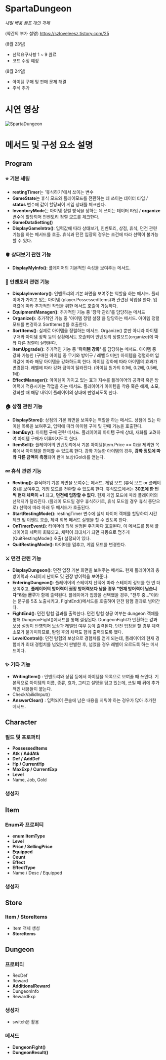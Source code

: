 # SpartaDungeon

*내일 배움 캠프 개인 과제*


(약간의 부가 설명)
https://szloveleesz.tistory.com/25


(8월 23일)
- 선택요구사항 1 ~ 9 완료
- 코드 수정 예정


(8월 24일)
- 아이템 구매 및 판매 문제 해결
- 주석 추가

# 시연 영상

![SpartaDungeon](https://github.com/szlovelee/SpartaDungeon/assets/77392694/6c7e4231-4bf0-4f64-a9e1-def61b837b0e)

# 메서드 및 구성 요소 설명

## Program

### ⭐️ 기본 세팅
- **restingTimer**는 '휴식하기'에서 쓰이는 변수
- **GameState**는 휴식 모드와 플레이모드를 전환하는 데 쓰이는 데이터 타입 / **status** 변수에 값이 할당되어 게임 상태를 체크한다.
- **InventoryMode**는 아이템 정렬 방식을 정하는 데 쓰이는 데이터 타입 / **organize** 변수에 할당되어 인벤토리 정렬 모드를 체크한다.
- **GameDataSetting()**
- **DisplayGameIntro()**: 입력값에 따라 상태보기, 인벤토리, 상점, 휴식, 던전 관련 기능을 하는 메서드를 호출. 휴식과 던전 입장의 경우는 조건에 따라 선택이 불가능 할 수 있다.


### 🫀 상태보기 관련 기능

- **DisplayMyInfo()**: 플레이어의 기본적인 속성을 보여주는 메서드. 


### 💼 인벤토리 관련 기능
- **DisplayInventory()**: 인벤토리의 기본 화면을 보여주는 역할을 하는 메서드. 플레이어가 가지고 있는 아이템 (player.PossessedItems)과 관련된 작업을 한다. 입력값에 따라 추가적인 작업을 위한 메서드 호출이 가능하다.
- **EquipmentManager()**: 추가적인 기능 중 '장착 관리'를 담당하는 메서드
- **Organize()**: 추가적인 기능 중 '아이템 정렬 설정'을 담당하는 메서드. 아이템 정렬 모드를 변경하고 SortItems()를 호출한다.
- **SortItems()**: 실제로 아이템을 정럴하는 메서드. Organize() 뿐만 아니라 아이템 구매와 아이템 장착 등의 상황에서도 호출되어 인벤토리 정렬모드(organize)에 따라 다른 정렬이 실행된다.
- **ItemUpgrade()**: 추가적인 기능 중 **'아이템 강화'** 를 담당하는 메서드. 아이템 중 강화 가능한 (구매한 아이템 중 무기와 방어구 / 레벨 5 미만) 아이템을 정렬하여 입력값에 따라 해당 아이템을 강화하도록 한다. 아이템 강화에 따라 아이템의 효과가 변경된다. 레벨에 따라 강화 금액이 달라진다. (아이템 원가의 0.1배, 0.2배, 0.5배, 1배)
- **EffectManager()**: 아이템이 가지고 있는 효과 지수를 플레이어의 공격력 혹은 방어력에 적용시키는 작업을 하는 메서드. 플레이어가 아이템을 착용 혹은 해제, 소모, 강화할 때 해당 내역이 플레이어의 상태에 반영되도록 한다.


### 🏠 상점 관련 기능
- **DisplayStore()**: 상점의 기본 화면을 보여주는 역할을 하는 메서드. 상점에 있는 아이템 목록을 보여주고, 입력에 따라 아이템 구매 및 판매 기능을 호출한다.
- **ItemBuy()**: 아이템 구매 관련 메서드. 플레이어의 아이템 구매 상태, 재화를 고려하여 아이템 구매가 이루어지도록 한다. 
- **ItemSell()**: 플레이어의 인벤토리에서 기본 아이템(item.Price == 0)을 제외한 목록에서 아이템을 판매할 수 있도록 한다. 강화 가능한 아이템의 경우, **강화 정도에 따라 다른 금액이 측정**되어 판매 보상(Gold)를 얻는다.


### 💤 휴식 관련 기능
- **Resting()**: 휴식하기 기본 화면을 보여주는 메서드. 게임 모드 (휴식 모드 or 플레이 중)를 보여주고, 게임 모드를 전환할 수 있도록 한다. 휴식모드에서는 **30초에 한 번씩 현재 체력이 +1** 되고, **던전에 입장할 수 없다**. 현재 게임 모드에 따라 플레이어의 선택지가 달라진다. (플레이 모드일 경우 휴식하기로, 휴식 모드일 경우 휴식 중단으로) 선택에 따라 아래 두 메서드가 호출된다.
- **StartRestingMode()**: restingTimer 변수에 실제 타이머 객체를 할당하여 시간 체크 및 이벤트 호출, 체력 회복 메서드 실행을 할 수 있도록 한다.
- **OnTimerEvent()**: 타이머에 의해 설정된 주기마다 호출된다. 이 메서드를 통해 플레이어의 체력이 회복되고, 체력이 최대치가 되면 자동으로 멈추게(QuitRestingMode() 호출) 설정되어 있다.
- **QuitRestingMode()**: 타이머를 멈추고, 게임 모드를 변경한다.


### ⚔️ 던전 관련 기능
- **DisplayDungeon()**: 던전 입장 기본 화면을 보여주는 메서드. 현재 플레이어의 총 방어력과 스테이지 난이도 및 권장 방어력을 보여준다.
- **EnteringDungeon()**: 플레이어의 스테이지 선택에 따라 스테이지 정보를 한 번 더 보여주고, **플레이어의 방어력이 권장 방어력보다 낮을 경우 "현재 방어력이 낮습니다"라는 문구**가 함께 출력된다. 플레이어가 입장을 선택했을 경우, "전투 중..."이라는 문구를 5초 노출시키고, FightEnd()메서드를 호출하여 던전 탐험 결과로 넘어간다.
- **FightEnd()**: 던전 탐험 결과를 출력한다. 던전 탐험 성공 여부는 dungeon 객체를 통해 DungeonFight()메서드를 통해 결정된다. DungeonFight가 반환하는 값과 보상 설정이 반영되어 보상과 레벨업 여부 등이 출력된다. 던전 입장을 할 경우 체력 소모가 불가피하므로, 탐험 후의 체력도 함께 출력되도록 했다.
- **LevelControl()**: 던전 탐험의 보상으로 경험치를 얻게 되는데, 플레이어의 현재 경험치가 최대 경험치를 넘었는지 판별한 후, 넘었을 경우 레벨이 오르도록 하는 메서드이다.


### ✨ 기타 기능
- **WritingItem()** : 인벤토리와 상점 등에서 아이템을 목록으로 보여줄 때 쓰인다. 기본적으로 아이템의 이름, 종류, 효과, 그리고 설명을 담고 있는데, 쓰일 때 뒤에 추가적인 내용들이 붙는다.
- CheckVailidInput()
- **AnswerClear()** : 입력되어 콘솔에 남은 내용을 지워야 하는 경우가 많아 추가한 메서드.



## Character

### 필드 및 프로퍼티
- **PossessedItems**
- **Atk / AddAtk**
- **Def / AddDef**
- **Hp / CurrentHp**
- **MaxExp / CurrentExp**
- **Level**
- Name, Job, Gold

### 생성자



## Item

### Enum과 프로퍼티
- **enum ItemType**
- **Level**
- **Price / SellingPrice**
- **Equipped**
- **Count**
- **Effect**
- **EffectType**
- Name / Desc / Equipped

  
### 생성자



## Store

### Item / StoreItems
- Item 객체 생성
- **StoreItems**



## Dungeon

### 프로퍼티
- RecDef
- Reward
- **AdditionalReward**
- DungeonInfo
- RewardExp

### 생성자
- switch문 활용

### 메서드
- **DungeonFight()**
- **DungeonResult()**



